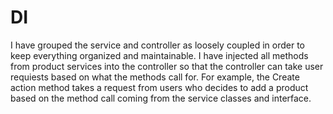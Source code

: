 # DI
I have grouped the service and controller as loosely coupled in order to keep everything organized and maintainable. I have injected all methods from product services into the controller so that the controller can take user requiests based on what the methods call for. For example, the Create action method takes a request from users who decides to add a product based on the method call coming from the service classes and interface.
